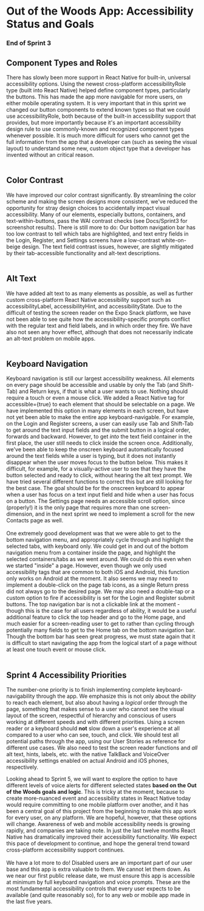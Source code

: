 # Out of the Woods App: Accessibility Status and Goals
### End of Sprint 3


## Component Types and Roles
There has slowly been more support in React Native for built-in, universal accessibility options. Using the newest cross-platform accessibilityRole type (built into React Native) helped define component types, particularly the buttons. This has made the app more navigable for more users, on either mobile operating system. It is very important that in this sprint we changed our button components to extend known types so that we could use accessibilityRole, both because of the built-in accessibility support that provides, but more importantly because it's an important accessibility design rule to use commonly-known and recognized component types whenever possible. It is much more difficult for users who cannot get the full information from the app that a developer can (such as seeing the visual layout) to understand some new, custom object type that a developer has invented without an critical reason.<br>
<br>
## Color Contrast
We have improved our color contrast significantly. By streamlining the color scheme and making the screen designs more consistent, we've reduced the opportunity for stray design choices to accidentally impact visual accessibility. Many of our elements, especially buttons, containers, and text-within-buttons, pass the WAI contrast checks (see Docs/Sprint3 for screenshot results). There is still more to do: Our bottom navigation bar has too low contrast to tell which tabs are highlighted, and text entry fields in the Login, Register, and Settings screens have a low-contrast white-on-beige design. The text field contrast issues, however, are slightly mitigated by their tab-accessible functionality and alt-text descriptions.<br>
<br>
## Alt Text
We have added alt text to as many elements as possible, as well as further custom cross-platform React Native accessibility support such as accessibilityLabel, accessibilityHint, and accessibilityState. Due to the difficult of testing the screen reader on the Expo Snack platform, we have not been able to see quite how the accessibility-specific prompts conflict with the regular text and field labels, and in which order they fire. We have also not seen any hover effect, although that does not necessarily indicate an alt-text problem on mobile apps. <br>
<br>
## Keyboard Navigation
Keyboard navigation is still our largest accessibility weakness. All elements on every page should be accessible and usable by only the Tab (and Shift-Tab) and Return keys, if that is what a user wants to use. Nothing should require a touch or even a mouse click. We added a React Native tag for accessible={true} to each element that should be selectable on a page. We have implemented this option in many elements in each screen, but have not yet been able to make the entire app keyboard-navigable. For example, on the Login and Register screens, a user can easily use Tab and Shift-Tab to get around the text input fields and the submit button in a logical order, forwards and backward. However, to get *into* the text field container in the first place, the user still needs to click inside the screen once. Additionally, we've been able to keep the onscreen keyboard automatically focused around the text fields while a user is typing, but it does not instantly disappear when the user moves focus to the button below. This makes it difficult, for example, for a visually-active user to see that they have the button selected and ready to click, without hearing the alt text prompt. We have tried several different functions to correct this but are still looking for the best case. The goal should be for the onscreen keyboard to appear when a user has focus on a text input field and hide when a user has focus on a button. The Settings page needs an accessible scroll option, since (properly!) it is the only page that requires more than one screen-dimension, and in the next sprint we need to implement a scroll for the new Contacts page as well.<br>
<br>
One extremely good development was that we were able to get to the bottom navigation menu, and appropriately cycle through and highlight the selected tabs, with keyboard only. We could get in and out of the bottom navigation menu from a container inside the page, and highlight the selected containers/tabs as we went around. We could do this even when we started "inside" a page. However, even though we only used accessibility tags that are common to both iOS and Android, this function only works on Android at the moment. It also seems we may need to implement a double-click on the page tab icons, as a single Return press did not always go to the desired page. We may also need a double-tap or a custom option to fire if accessibility is set for the Login and Register submit buttons. The top navigation bar is not a clickable link at the moment - though this is the case for all users regardless of ability, it would be a useful additional feature to click the top header and go to the Home page, and much easier for a screen-reading user to get to rather than cycling through potentially many fields to get to the Home tab on the bottom navigation bar. Though the bottom bar has seen great progress, we must state again that it is difficult to start navigating the app from the logical start of a page without at least one touch event or mouse click.<br>
<br>
## Sprint 4 Accessibility Priorities
The number-one priority is to finish implementing complete keyboard-navigability through the app. We emphasize this is not only about the _ability_ to reach each element, but also about having a _logical_ order through the page, something that makes sense to a user who cannot see the visual layout of the screen, respectful of hierarchy and conscious of users working at different speeds and with different priorities. Using a screen reader or a keyboard should **not** slow down a user's experience at all compared to a user who can see, touch, and click. We should test all potential paths through the app, using our User Stories as reference for different use cases. We also need to test the screen reader functions and _all_ alt text, hints, labels, etc. with the native TalkBack and VoiceOver accessibility settings enabled on actual Android and iOS phones, respectively. 

Looking ahead to Sprint 5, we will want to explore the option to have different levels of voice alerts for different selected states **based on the Out of the Woods goals and logic**.  This is tricky at the moment, because to create more-nuanced event and accessibility states in React Native today would require committing to one mobile platform over another, and it has been a central goal of this project from the beginning to make this app work for every user, on any platform. We are hopeful, however, that these options will change. Awareness of web and mobile accessibility needs is growing rapidly, and companies are taking note. In just the last twelve months React Native has dramatically improved their accessibility functionality. We expect this pace of development to continue, and hope the general trend toward cross-platform accessibility support continues.<br>
<br>
We have a lot more to do! Disabled users are an important part of our user base and this app is extra valuable to them. We cannot let them down. As we near our first public release date, we must ensure this app is accessible at minimum by full keyboard navigation and voice prompts. These are the most fundamental accessibility controls that every user expects to be available (and quite reasonably so), for to any web or mobile app made in the last five years.<br>


